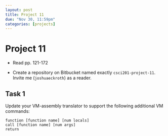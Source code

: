 ```yaml
---
layout: post
title: Project 11
due: "Nov 30, 11:59pm"
categories: [projects]
---
```


# Project 11

- Read pp. 121-172

- Create a repository on Bitbucket named exactly `csci201-project-11`. Invite me (`joshuaeckroth`) as a reader.

## Task 1

Update your VM-assembly translator to support the following additional VM commands:

```
function [function name] [num locals]
call [function name] [num args]
return
```



